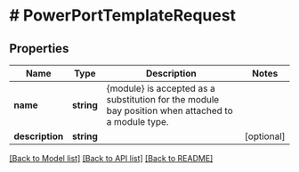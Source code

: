 # # PowerPortTemplateRequest

## Properties

Name | Type | Description | Notes
------------ | ------------- | ------------- | -------------
**name** | **string** | {module} is accepted as a substitution for the module bay position when attached to a module type. |
**description** | **string** |  | [optional]

[[Back to Model list]](../../README.md#models) [[Back to API list]](../../README.md#endpoints) [[Back to README]](../../README.md)
